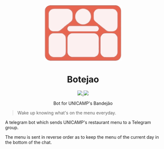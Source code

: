 <div align="center">
  <img src="logo.png" width="250"/>
  <h1>Botejao</h1>
   <a href="https://travis-ci.com/tiberiusferreira/botejao">
    <img src="https://travis-ci.com/tiberiusferreira/botejao.svg?branch=master">
   </a>
   <a href="https://t.me/botejao_unicamp">
    <img src="https://img.shields.io/badge/telegram%20channel-t.me/botejao_unicamp-blueviolet">
   </a>
  
  
Bot for UNICAMP's Bandejão
</div>

> Wake up knowing what's on the menu everyday.

A telegram bot which sends UNICAMP's restaurant menu to a Telegram group.

The menu is sent in reverse order as to keep the menu of the current day in the bottom of the chat.



